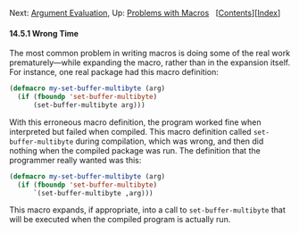 

Next: [Argument Evaluation](Argument-Evaluation.html), Up: [Problems with Macros](Problems-with-Macros.html)   \[[Contents](index.html#SEC_Contents "Table of contents")]\[[Index](Index.html "Index")]

#### 14.5.1 Wrong Time

The most common problem in writing macros is doing some of the real work prematurely—while expanding the macro, rather than in the expansion itself. For instance, one real package had this macro definition:

```lisp
(defmacro my-set-buffer-multibyte (arg)
  (if (fboundp 'set-buffer-multibyte)
      (set-buffer-multibyte arg)))
```

With this erroneous macro definition, the program worked fine when interpreted but failed when compiled. This macro definition called `set-buffer-multibyte` during compilation, which was wrong, and then did nothing when the compiled package was run. The definition that the programmer really wanted was this:

```lisp
(defmacro my-set-buffer-multibyte (arg)
  (if (fboundp 'set-buffer-multibyte)
      `(set-buffer-multibyte ,arg)))
```

This macro expands, if appropriate, into a call to `set-buffer-multibyte` that will be executed when the compiled program is actually run.
